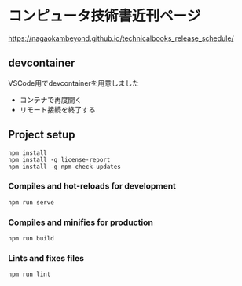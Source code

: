 # コンピュータ技術書近刊ページ

https://nagaokambeyond.github.io/technicalbooks_release_schedule/

## devcontainer

VSCode用でdevcontainerを用意しました
- コンテナで再度開く
- リモート接続を終了する

## Project setup
```
npm install
npm install -g license-report
npm install -g npm-check-updates
```

### Compiles and hot-reloads for development
```
npm run serve
```

### Compiles and minifies for production
```
npm run build
```

### Lints and fixes files
```
npm run lint
```
